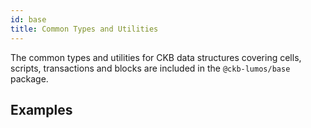 ```yaml
---
id: base
title: Common Types and Utilities
---
```

The common types and utilities for CKB data structures covering cells, scripts, transactions and blocks are included in the `@ckb-lumos/base` package. 

## Examples

